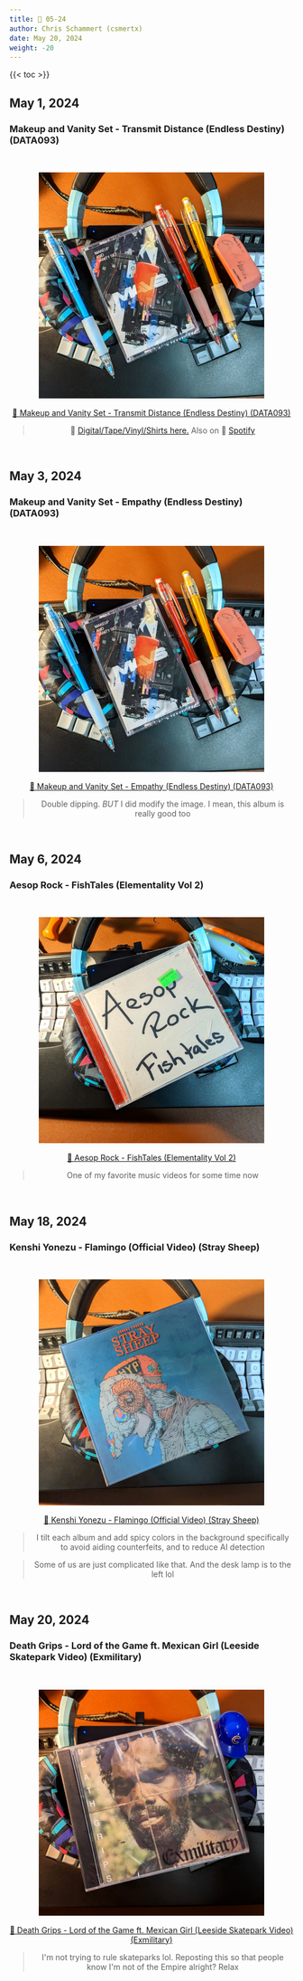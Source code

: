 ```yaml
---
title: 🎸 05-24
author: Chris Schammert (csmertx)
date: May 20, 2024
weight: -20
---
```


<!--more-->

{{< toc >}}

## May 1, 2024
### Makeup and Vanity Set - Transmit Distance (Endless Destiny) (DATA093)

<br /><div style="text-align: center;">

![albumimg](/Blog/music/images/makeup_and_vanity_set_endless_destiny_cassette_tape.jpg "Makeup and Vanity Set - Transmit Distance (Endless Destiny) (DATA093) - Cassette Tape")<br />

[🔗 Makeup and Vanity Set - Transmit Distance (Endless Destiny) (DATA093)](https://www.youtube.com/watch?v=OT8s4KQJGCs "YouTube | Makeup and Vanity Set - Transmit Distance (Endless Destiny) (DATA093)")

> 🔗 [Digital/Tape/Vinyl/Shirts here.](https://makeupandvanityset.bandcamp.com/album/endless-destiny-data093 "Bandcamp | Makeup and Vanity Set | Endless Destiny (DATA093)") Also on 🔗 [Spotify](https://open.spotify.com/album/7jJgsinEtKRAdVHDbuJem6 "Spotify | Makeup and Vanity Set | Endless Destiny")

</div><br />

## May 3, 2024
### Makeup and Vanity Set - Empathy (Endless Destiny) (DATA093)

<br /><div style="text-align: center;">

![albumimg](/Blog/music/images/makeup_and_vanity_set_endless_destiny_cassette_tape.jpg "Makeup and Vanity Set - Transmit Distance (Endless Destiny) (DATA093) - Cassette Tape")<br />

[🔗 Makeup and Vanity Set - Empathy (Endless Destiny) (DATA093)](https://www.youtube.com/watch?v=4-6cXOUDGSQ "YouTube | Makeup and Vanity Set - Empathy (Endless Destiny) (DATA093)")

> Double dipping. _BUT_ I did modify the image. I mean, this album is really good too

</div><br />

## May 6, 2024
### Aesop Rock - FishTales (Elementality Vol 2)

<br /><div style="text-align: center;">

![albumimg](/Blog/music/images/aesop_rock_fishtales_elementality_vol_2_unsanctioned_jewel_cd.jpg "Aesop Rock - FishTales (Elementality Vol 2) - Jewel CD (Unsanctioned Reproduction)")<br />

[🔗 Aesop Rock - FishTales (Elementality Vol 2)](https://www.youtube.com/watch?v=ikrgRvVwBHg "YouTube | Aesop Rock - FishTales (Elementality Vol 2)")

> One of my favorite music videos for some time now

</div><br />

## May 18, 2024
### Kenshi Yonezu - Flamingo (Official Video) (Stray Sheep)

<br /><div style="text-align: center;">

![albumimg](/Blog/music/images/kenshi_yonezu_stray_sheep_jewel_cd_book_bluray_edition.jpg "Kenshi Yonezu - Stray Sheep - Jewel CD (Book & Blu-ray edition)")<br />

[🔗 Kenshi Yonezu - Flamingo (Official Video) (Stray Sheep)](https://www.youtube.com/watch?v=Uh6dkL1M9DM "YouTube | Kenshi Yonezu - Flamingo (Official Video) (Stray Sheep)")

> I tilt each album and add spicy colors in the background specifically to avoid aiding counterfeits, and to reduce AI detection

> Some of us are just complicated like that. And the desk lamp is to the left lol

</div><br />

## May 20, 2024
### Death Grips - Lord of the Game ft. Mexican Girl (Leeside Skatepark Video) (Exmilitary)

<br />
<div style="text-align: center;">

![albumimg](/Blog/music/images/death_grips_exmilitary_jewel_cd_unsanctioned_reproduction.jpg "Death Grips - Exmilitary - Jewel CD (Unsanctioned Reproduction)")
<br />

[🔗 Death Grips - Lord of the Game ft. Mexican Girl (Leeside Skatepark Video) (Exmilitary)](https://www.youtube.com/watch?v=-dMrec59MxU)

> I'm not trying to rule skateparks lol. Reposting this so that people know I'm not of the Empire alright? Relax

</div>

<br />
